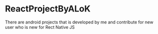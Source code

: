 # ReactProjectByALoK
There are android projects that is developed by me and contribute for new user who is new for Rect Native JS
